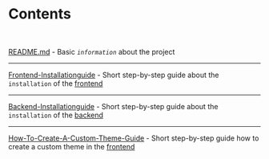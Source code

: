 # Contents

<br>

[README.md](https://github.com/thm-projects/arsnova.click-v2/blob/master/README.md) - Basic *`information`* about the project    

- - -
[Frontend-Installationguide](https://github.com/thm-projects/arsnova.click-v2/blob/master/documentation/Frontend-Installationguide.md) - Short step-by-step guide about the `installation` of the [frontend](https://git.thm.de/arsnova/arsnova-click-v2-frontend) 

- - - 
[Backend-Installationguide](https://github.com/thm-projects/arsnova.click-v2/blob/master/documentation/Backend-Installationguide.md) - Short step-by-step guide about the `installation` of the [backend](https://git.thm.de/arsnova/arsnova-click-v2-backend)    

- - - 
[How-To-Create-A-Custom-Theme-Guide](https://github.com/thm-projects/arsnova.click-v2/blob/master/documentation/HowToCreateCustomTheme.md) - Short step-by-step guide how to create a custom theme in the [frontend](https://git.thm.de/arsnova/arsnova-click-v2-frontend)